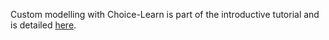 Custom modelling with Choice-Learn is part of the introductive tutorial and is detailed [here](../introduction/4_model_customization.ipynb).
